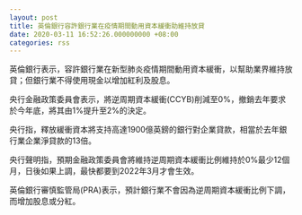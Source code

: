 ```yaml
---
layout: post
title: 英倫銀行容許銀行業在疫情期間動用資本緩衝助維持放貸
date: 2020-03-11 16:52:26.000000000 +08:00
categories: rss
---
```


英倫銀行表示，容許銀行業在新型肺炎疫情期間動用資本緩衝，以幫助業界維持放貸；但銀行業不得使用現金以增加紅利及股息。

央行金融政策委員會表示，將逆周期資本緩衝(CCYB)削減至0%，撤銷去年要求於今年底，將其由1%提升至2%的決定。

央行指，釋放緩衝資本將支持高達1900億英鎊的銀行對企業貸款，相當於去年銀行業企業淨貸款的13倍。

央行聲明指，預期金融政策委員會將維持逆周期資本緩衝比例維持於0%最少12個月，日後如果上調，最快都要到2022年3月才會生效。

英倫銀行審慎監管局(PRA)表示，預計銀行業不會因為逆周期資本緩衝比例下調，而增加股息或分紅。
